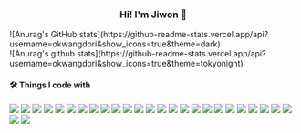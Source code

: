 <div align="center">
  <h3>Hi! I'm Jiwon 👋</h3>
</div>
<div>
  ![Anurag's GitHub stats](https://github-readme-stats.vercel.app/api?username=okwangdori&show_icons=true&theme=dark)
</div>
![Anurag's github stats](https://github-readme-stats.vercel.app/api?username=okwangdori&show_icons=true&theme=tokyonight)
<h4>🛠️ Things I code with</h4>
<div>
  <img src="https://img.shields.io/badge/react-61DAFB?style=flat&logo=react&logoColor=black">
  <img src="https://img.shields.io/badge/Redux-764ABC?style=flat&logo=Redux&logoColor=white">
  <img src="https://img.shields.io/badge/Angular-DD0031?style=flat&logo=Angular&logoColor=white">
  <img src="https://img.shields.io/badge/TypeScript-3178C6?style=flat&logo=TypeScript&logoColor=white">
  <img src="https://img.shields.io/badge/javascript-F7DF1E?style=flat&logo=javascript&logoColor=black">
  <img src="https://img.shields.io/badge/jquery-0769AD?style=flat&logo=jquery&logoColor=white">  
  <img src="https://img.shields.io/badge/html5-E34F26?style=flat&logo=html5&logoColor=white">
  <img src="https://img.shields.io/badge/JAVA-007396?style=flat&logo=java&logoColor=white">
  <img src="https://img.shields.io/badge/css3-1572B6?style=flat&logo=css3&logoColor=white">
  <img src="https://img.shields.io/badge/Scss-CC6699?style=flat&logo=Sass&logoColor=white">
  <img src="https://img.shields.io/badge/ESLint-4B32C3?style=flat&logo=ESLint&logoColor=white">
  <img src="https://img.shields.io/badge/Node.js-339933?style=flat&logo=Node.js&logoColor=white">  
  <img src="https://img.shields.io/badge/Express-000000?style=flat&logo=Express&logoColor=white">      
  <img src="https://img.shields.io/badge/PostgreSQL-4169E1?style=flat&logo=PostgreSQL&logoColor=white">  
  <img src="https://img.shields.io/badge/MongoDB-47A248?style=flat&logo=MongoDB&logoColor=white">    
  <img src="https://img.shields.io/badge/Gradle-02303A?style=flat&logo=Gradle&logoColor=white">
  <img src="https://img.shields.io/badge/linux-FCC624?style=flat&logo=linux&logoColor=black">
  <img src="https://img.shields.io/badge/Spring-6DB33F?style=flat&logo=Spring&logoColor=white">  
  <img src="https://img.shields.io/badge/oracle-F80000?style=flat&logo=oracle&logoColor=white">
  <img src="https://img.shields.io/badge/mysql-4479A1?style=flat&logo=mysql&logoColor=white">      
  <img src="https://img.shields.io/badge/bootstrap-7952B3?style=flat&logo=bootstrap&logoColor=white">    
  <img src="https://img.shields.io/badge/apache tomcat-F8DC75?style=flat&logo=apachetomcat&logoColor=white">  
  <img src="https://img.shields.io/badge/Jenkins-D24939?style=flat&logo=Jenkins&logoColor=white">
  <img src="https://img.shields.io/badge/Docker-2496ED?style=flat&logo=Docker&logoColor=white">
  <img src="https://img.shields.io/badge/Kubernetes-326CE5?style=flat&logo=Kubernetes&logoColor=white">
  <img src="https://img.shields.io/badge/Vite-646CFF?style=flat&logo=Vite&logoColor=white">
  <img src="https://img.shields.io/badge/Git-F05032?style=flat&logo=Git&logoColor=white">
</div>
